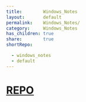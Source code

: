 ```yaml
---
title:        Windows_Notes
layout:       default
permalink:    Windows_Notes/
category:     Windows_Notes
has_children: true
share:        true
shortRepo:

  - windows_notes
  - default
---
```


# [REPO](https://github.com/14paxton/Windows_Notes)
